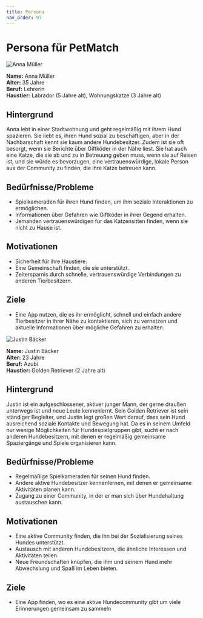```yaml
---
title: Persona
nav_order: 97
---
```


# Persona für PetMatch

![Anna Müller](/docs/Bilder/anna_mueller.jpeg)

**Name:** Anna Müller  
**Alter:** 35 Jahre  
**Beruf:** Lehrerin  
**Haustier:** Labrador (5 Jahre alt), Wohnungskatze (3 Jahre alt)

## Hintergrund
Anna lebt in einer Stadtwohnung und geht regelmäßig mit ihrem Hund spazieren. Sie liebt es, ihren Hund sozial zu beschäftigen, aber in der Nachbarschaft kennt sie kaum andere Hundebesitzer. Zudem ist sie oft besorgt, wenn sie Berichte über Giftköder in der Nähe liest. Sie hat auch eine Katze, die sie ab und zu in Betreuung geben muss, wenn sie auf Reisen ist, und sie würde es bevorzugen, eine vertrauenswürdige, lokale Person aus der Community zu finden, die ihre Katze betreuen kann.

## Bedürfnisse/Probleme
- Spielkameraden für ihren Hund finden, um ihm soziale Interaktionen zu ermöglichen.
- Informationen über Gefahren wie Giftköder in ihrer Gegend erhalten.
- Jemanden vertrauenswürdigen für das Katzensitten finden, wenn sie nicht zu Hause ist.

## Motivationen
- Sicherheit für ihre Haustiere.
- Eine Gemeinschaft finden, die sie unterstützt.
- Zeitersparnis durch schnelle, vertrauenswürdige Verbindungen zu anderen Tierbesitzern.

## Ziele
- Eine App nutzen, die es ihr ermöglicht, schnell und einfach andere Tierbesitzer in ihrer Nähe zu kontaktieren, sich zu vernetzen und aktuelle Informationen über mögliche Gefahren zu erhalten.



![Justin Bäcker](/docs/Bilder/justin_baecker.jpg)

**Name:** Justin Bäcker  
**Alter:** 23 Jahre  
**Beruf:** Azubi  
**Haustier:** Golden Retriever (2 Jahre alt) 

## Hintergrund
Justin ist ein aufgeschlossener, aktiver junger Mann, der gerne draußen unterwegs ist und neue Leute kennenlernt. Sein Golden Retriever ist sein ständiger Begleiter, und Justin legt großen Wert darauf, dass sein Hund ausreichend soziale Kontakte und Bewegung hat. Da es in seinem Umfeld nur wenige Möglichkeiten für Hundespielgruppen gibt, sucht er nach anderen Hundebesitzern, mit denen er regelmäßig gemeinsame Spaziergänge und Spiele organisieren kann.

## Bedürfnisse/Probleme
- Regelmäßige Spielkameraden für seinen Hund finden.
- Andere aktive Hundebesitzer kennenlernen, mit denen er gemeinsame Aktivitäten planen kann.
- Zugang zu einer Community, in der er man sich über Hundehaltung austauschen kann.

## Motivationen
- Eine aktive Community finden, die ihn bei der Sozialisierung seines Hundes unterstützt.
- Austausch mit anderen Hundebesitzern, die ähnliche Interessen und Aktivitäten teilen.
- Neue Freundschaften knüpfen, die ihm und seinem Hund mehr Abwechslung und Spaß im Leben bieten.

## Ziele
- Eine App finden, wo es eine aktive Hundecommunity gibt um viele Erinnerungen gemeinsam zu sammeln 
